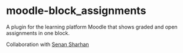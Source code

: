 # moodle-block_assignments
A plugin for the learning platform Moodle that shows graded and open assignments in one block.

Collaboration with [Senan Sharhan](https://github.com/SenanSharhan)
